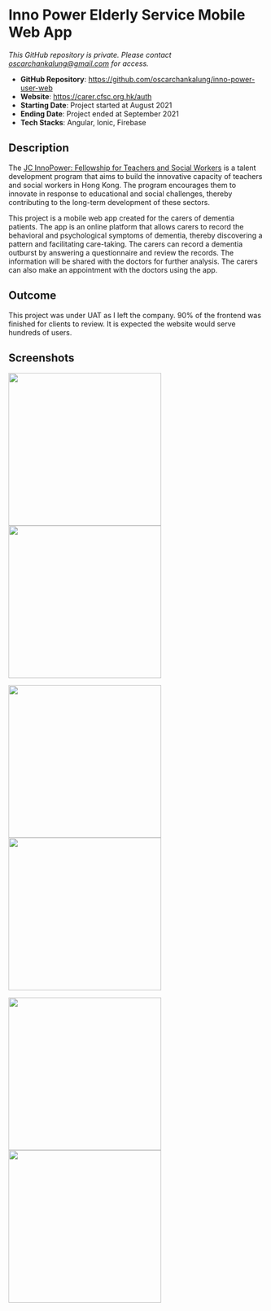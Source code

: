 # Inno Power Elderly Service Mobile Web App

_This GitHub repository is private. Please contact oscarchankalung@gmail.com for access._

- **GitHub Repository**: https://github.com/oscarchankalung/inno-power-user-web
- **Website**: https://carer.cfsc.org.hk/auth
- **Starting Date**: Project started at August 2021
- **Ending Date**: Project ended at September 2021
- **Tech Stacks**: Angular, Ionic, Firebase

## Description

The [JC InnoPower: Fellowship for Teachers and Social Workers](https://jcinnopower.hk/en) is a talent development program that aims to build the innovative capacity of teachers and social workers in Hong Kong. The program encourages them to innovate in response to educational and social challenges, thereby contributing to the long-term development of these sectors.

This project is a mobile web app created for the carers of dementia patients. The app is an online platform that allows carers to record the behavioral and psychological symptoms of dementia, thereby discovering a pattern and facilitating care-taking. The carers can record a dementia outburst by answering a questionnaire and review the records. The information will be shared with the doctors for further analysis. The carers can also make an appointment with the doctors using the app.

## Outcome

This project was under UAT as I left the company. 90% of the frontend was finished for clients to review. It is expected the website would serve hundreds of users.

## Screenshots

<img src='01-screenshot-auth.png' width='300' /> <img src='02-screenshot-login.png' width='300' />

<img src='03-screenshot-options.png' width='300' /> <img src='04-screenshot-question.png' width='300' />

<img src='05-screenshot-report.png' width='300' /> <img src='06-screenshot-calendar.png' width='300' />
